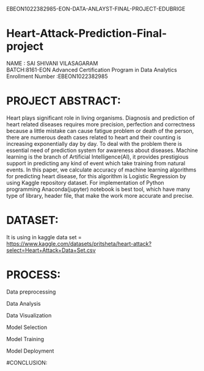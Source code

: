 EBEON1022382985-EON-DATA-ANLAYST-FINAL-PROJECT-EDUBRIGE
# Heart-Attack-Prediction-Final-project

  NAME : SAI SHIVANI VILASAGARAM     
  BATCH:8161-EON Advanced Certification Program in Data Analytics      
  Enrollment Number :EBEON1022382985
  
# PROJECT ABSTRACT:

Heart plays significant role in living organisms. Diagnosis and prediction of heart related diseases requires more precision, perfection and correctness because a little 
mistake can cause fatigue problem or death of the person, there are numerous death cases related to heart and their counting is increasing exponentially day by day. To 
deal with the problem there is essential need of prediction system for awareness about diseases. Machine learning is the branch of Artificial Intelligence(AI), it 
provides prestigious support in predicting any kind of event which take training from natural events. In this paper, we calculate accuracy of machine learning algorithms 
for predicting heart disease, for this algorithm is Logistic Regression by using Kaggle repository dataset. For implementation of Python programming Anaconda(jupyter) 
notebook is best tool, which have many type of library, header file, that make the work more accurate and precise.

# DATASET:
It is using in kaggle data set = https://www.kaggle.com/datasets/pritsheta/heart-attack?select=Heart+Attack+Data+Set.csv

# PROCESS:

Data preprocessing

Data Analysis

Data Visualization

Model Selection

Model Training

Model Deployment

#CONCLUSION:
